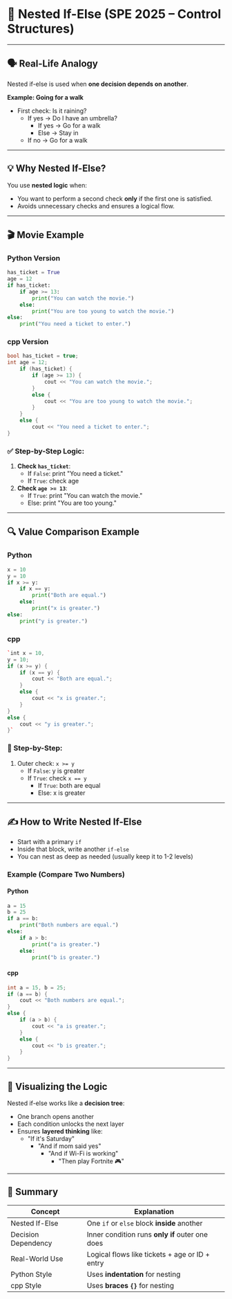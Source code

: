 # 🧠 Nested If-Else (SPE 2025 – Control Structures)

---

## 🗣️ Real-Life Analogy

Nested if-else is used when **one decision depends on another**.

**Example: Going for a walk**

- First check: Is it raining?
    - If yes → Do I have an umbrella?
        - If yes → Go for a walk
        - Else → Stay in
    - If no → Go for a walk

---

## 💡 Why Nested If-Else?

You use **nested logic** when:

- You want to perform a second check **only** if the first one is satisfied.
- Avoids unnecessary checks and ensures a logical flow.

---

## 🎬 Movie Example

### Python Version

```python
has_ticket = True 
age = 12  
if has_ticket:     
	if age >= 13:         
		print("You can watch the movie.")     
	else:         
		print("You are too young to watch the movie.") 
else:     
	print("You need a ticket to enter.")
```

### cpp Version

```cpp
bool has_ticket = true; 
int age = 12;  
	if (has_ticket) {     
		if (age >= 13) {         
			cout << "You can watch the movie.";     
		} 
		else {         
			cout << "You are too young to watch the movie.";     
		} 
	} 
	else {     
		cout << "You need a ticket to enter."; 
}
```

### ✅ Step-by-Step Logic:

1. **Check `has_ticket`**:
    - If `False`: print "You need a ticket."
    - If `True`: check age
2. **Check `age >= 13`**:
    - If `True`: print "You can watch the movie."
    - Else: print "You are too young."

---

## 🔍 Value Comparison Example

### Python

```python
x = 10 
y = 10  
if x >= y:     
	if x == y:         
		print("Both are equal.")     
	else:         
		print("x is greater.") 
else:     
	print("y is greater.")
```

### cpp

```cpp
`int x = 10, 
y = 10;  
if (x >= y) {     
	if (x == y) {         
		cout << "Both are equal.";     
	} 
	else {         
		cout << "x is greater.";     
	} 
} 
else {     
	cout << "y is greater."; 
}`
```

### 🧠 Step-by-Step:

1. Outer check: `x >= y`
    - If `False`: y is greater
    - If `True`: check `x == y`
        - If `True`: both are equal
        - Else: x is greater

---

## ✍️ How to Write Nested If-Else

- Start with a primary `if`
- Inside that block, write another `if-else`
- You can nest as deep as needed (usually keep it to 1-2 levels)

### Example (Compare Two Numbers)

#### Python

```python
a = 15 
b = 25  
if a == b:     
	print("Both numbers are equal.") 
else:     
	if a > b:         
		print("a is greater.")     
	else:         
		print("b is greater.")
```

#### cpp

```cpp
int a = 15, b = 25;  
if (a == b) {     
	cout << "Both numbers are equal."; 
} 
else {     
	if (a > b) {         
		cout << "a is greater.";     
	} 
	else {         
		cout << "b is greater.";     
	} 
}
```

---

## 🔁 Visualizing the Logic

Nested if-else works like a **decision tree**:
- One branch opens another
- Each condition unlocks the next layer
- Ensures **layered thinking** like:
    - "If it's Saturday"
        - "And if mom said yes"
            - "And if Wi-Fi is working"
                - "Then play Fortnite 🎮"

---

## 📘 Summary

|**Concept**|**Explanation**|
|---|---|
|Nested If-Else|One `if` or `else` block **inside** another|
|Decision Dependency|Inner condition runs **only if** outer one does|
|Real-World Use|Logical flows like tickets + age or ID + entry|
|Python Style|Uses **indentation** for nesting|
|cpp Style|Uses **braces `{}`** for nesting|